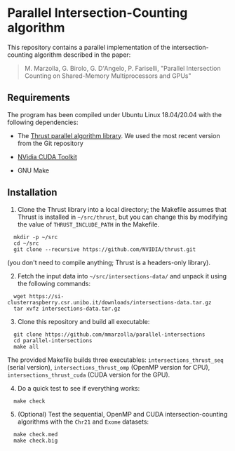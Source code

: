 # Parallel Intersection-Counting algorithm

This repository contains a parallel implementation of the
intersection-counting algorithm described in the paper:

> M. Marzolla, G. Birolo, G. D'Angelo, P. Fariselli, "Parallel
> Intersection Counting on Shared-Memory Multiprocessors and GPUs"

## Requirements

The program has been compiled under Ubuntu Linux 18.04/20.04 with the
following dependencies:

- The [Thrust parallel algorithm library](https://thrust.github.io/).
  We used the most recent version from the Git repository

- [NVidia CUDA Toolkit](https://developer.nvidia.com/cuda-downloads)

- GNU Make

## Installation

1. Clone the Thrust library into a local directory; the Makefile assumes
   that Thrust is installed in `~/src/thrust`, but you can change this
   by modifying the value of `THRUST_INCLUDE_PATH` in the Makefile.
  ```
    mkdir -p ~/src
    cd ~/src
    git clone --recursive https://github.com/NVIDIA/thrust.git
  ```
   (you don't need to compile anything; Thrust is a headers-only library).

2. Fetch the input data into `~/src/intersections-data/` and unpack it
   using the following commands:
  ```
    wget https://si-clusterraspberry.csr.unibo.it/downloads/intersections-data.tar.gz
    tar xvfz intersections-data.tar.gz
  ```

3. Clone this repository and build all executable:
  ```
    git clone https://github.com/mmarzolla/parallel-intersections
    cd parallel-intersections
    make all
  ```
   The provided Makefile builds three executables:
   `intersections_thrust_seq` (serial version),
   `intersections_thrust_omp` (OpenMP version for CPU),
   `intersections_thrust_cuda` (CUDA version for the GPU).

4. Do a quick test to see if everything works:
  ```
    make check
  ```

5. (Optional) Test the sequential, OpenMP and CUDA
   intersection-counting algorithms with the `Chr21` and `Exome`
   datasets:
  ```
    make check.med
    make check.big
  ```

